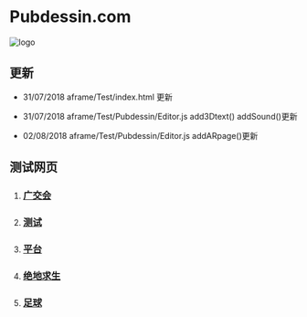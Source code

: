 # Pubdessin.com

![logo](https://gaoxinteng.github.io/AR/aframe/Test/Pubdessin/img/logo.png)
## 更新 

- 31/07/2018 aframe/Test/index.html 更新 

- 31/07/2018 aframe/Test/Pubdessin/Editor.js add3Dtext() addSound()更新 

- 02/08/2018 aframe/Test/Pubdessin/Editor.js addARpage()更新

## 测试网页
1. ###  [广交会](https://gaoxinteng.github.io/AR/aframe/Test/Demo.html)
2. ### [测试](https://gaoxinteng.github.io/AR/aframe/Test/ARtest.html)
3. ### [平台](https://gaoxinteng.github.io/AR/aframe/Test/index.html)
4. ### [绝地求生](https://gaoxinteng.github.io/AR/Pubdessin/scene/html/new2.html)
5. ### [足球](https://gaoxinteng.github.io/AR/Pubdessin/scene/html/football.html)




